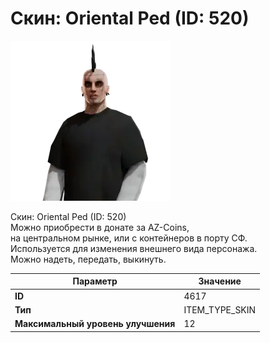 # Скин: Oriental Ped (ID: 520)

![Item Image](../img/4617.webp?raw=true)

Скин: Oriental Ped (ID: 520)<br>Можно приобрести в донате за AZ-Coins,<br>на центральном рынке, или с контейнеров в порту СФ.<br>Используется для изменения внешнего вида персонажа. <br>Можно надеть, передать, выкинуть.


| Параметр | Значение |
|----------|----------|
| **ID** | 4617 |
| **Тип** | ITEM_TYPE_SKIN |
| **Максимальный уровень улучшения** | 12 |

